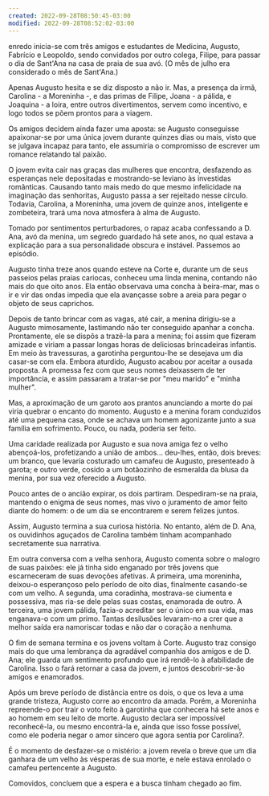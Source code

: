 ```yaml
---
created: 2022-09-28T08:50:45-03:00
modified: 2022-09-28T08:52:02-03:00
---
```


enredo inicia-se com três amigos e estudantes de Medicina, Augusto, Fabrício e Leopoldo, sendo convidados por outro colega, Filipe, para passar o dia de Sant'Ana na casa de praia de sua avó. (O mês de julho era considerado o mês de Sant'Ana.)

Apenas Augusto hesita e se diz disposto a não ir. Mas, a presença da irmã, Carolina - a Moreninha -, e das primas de Filipe, Joana - a pálida, e Joaquina - a loira, entre outros divertimentos, servem como incentivo, e logo todos se põem prontos para a viagem.

Os amigos decidem ainda fazer uma aposta: se Augusto conseguisse apaixonar-se por uma única jovem durante quinzes dias ou mais, visto que se julgava incapaz para tanto, ele assumiria o compromisso de escrever um romance relatando tal paixão.

O jovem evita cair nas graças das mulheres que encontra, desfazendo as esperanças nele depositadas e mostrando-se leviano às investidas românticas. Causando tanto mais medo do que mesmo infelicidade na imaginação das senhoritas, Augusto passa a ser rejeitado nesse círculo. Todavia, Carolina, a Moreninha, uma jovem de quinze anos, inteligente e zombeteira, trará uma nova atmosfera à alma de Augusto.

Tomado por sentimentos perturbadores, o rapaz acaba confessando a D. Ana, avó da menina, um segredo guardado há sete anos, no qual estava a explicação para a sua personalidade obscura e instável. Passemos ao episódio.

Augusto tinha treze anos quando esteve na Corte e, durante um de seus passeios pelas praias cariocas, conheceu uma linda menina, contando não mais do que oito anos. Ela então observava uma concha à beira-mar, mas o ir e vir das ondas impedia que ela avançasse sobre a areia para pegar o objeto de seus caprichos.

Depois de tanto brincar com as vagas, até cair, a menina dirigiu-se a Augusto mimosamente, lastimando não ter conseguido apanhar a concha. Prontamente, ele se dispôs a trazê-la para a menina; foi assim que fizeram amizade e viriam a passar longas horas de deliciosas brincadeiras infantis.
Em meio às travessuras, a garotinha perguntou-lhe se desejava um dia casar-se com ela. Embora aturdido, Augusto acabou por aceitar a ousada proposta. A promessa fez com que seus nomes deixassem de ter importância, e assim passaram a tratar-se por "meu marido" e "minha mulher".

Mas, a aproximação de um garoto aos prantos anunciando a morte do pai viria quebrar o encanto do momento. Augusto e a menina foram conduzidos até uma pequena casa, onde se achava um homem agonizante junto a sua família em sofrimento. Pouco, ou nada, poderia ser feito.

Uma caridade realizada por Augusto e sua nova amiga fez o velho abençoá-los, profetizando a união de ambos... deu-lhes, então, dois breves: um branco, que levaria costurado um camafeu de Augusto, presenteado à garota; e outro verde, cosido a um botãozinho de esmeralda da blusa da menina, por sua vez oferecido a Augusto.

Pouco antes de o ancião expirar, os dois partiram. Despediram-se na praia, mantendo o enigma de seus nomes, mas vivo o juramento de amor feito diante do homem: o de um dia se encontrarem e serem felizes juntos.

Assim, Augusto termina a sua curiosa história. No entanto, além de D. Ana, os ouvidinhos aguçados de Carolina também tinham acompanhado secretamente sua narrativa.

Em outra conversa com a velha senhora, Augusto comenta sobre o malogro de suas paixões: ele já tinha sido enganado por três jovens que escarneceram de suas devoções afetivas. A primeira, uma moreninha, deixou-o esperançoso pelo período de oito dias, finalmente casando-se com um velho. A segunda, uma coradinha, mostrava-se ciumenta e possessiva, mas ria-se dele pelas suas costas, enamorada de outro. A terceira, uma jovem pálida, fazia-o acreditar ser o único em sua vida, mas enganava-o com um primo. Tantas desilusões levaram-no a crer que a melhor saída era namoriscar todas e não dar o coração a nenhuma.

O fim de semana termina e os jovens voltam à Corte. Augusto traz consigo mais do que uma lembrança da agradável companhia dos amigos e de D. Ana; ele guarda um sentimento profundo que irá rendê-lo à afabilidade de Carolina. Isso o fará retornar a casa da jovem, e juntos descobrir-se-ão amigos e enamorados.

Após um breve período de distância entre os dois, o que os leva a uma grande tristeza, Augusto corre ao encontro da amada. Porém, a Moreninha repreende-o por trair o voto feito à garotinha que conhecera há sete anos e ao homem em seu leito de morte. Augusto declara ser impossível reconhecê-la, ou mesmo encontrá-la e, ainda que isso fosse possível, como ele poderia negar o amor sincero que agora sentia por Carolina?.

É o momento de desfazer-se o mistério: a jovem revela o breve que um dia ganhara de um velho às vésperas de sua morte, e nele estava enrolado o camafeu pertencente a Augusto.

Comovidos, concluem que a espera e a busca tinham chegado ao fim.
